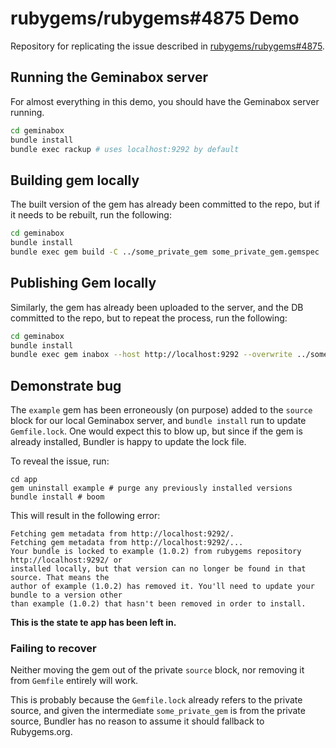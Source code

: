 # rubygems/rubygems#4875 Demo

Repository for replicating the issue described in [rubygems/rubygems#4875](https://github.com/rubygems/rubygems/issues/4875).

## Running the Geminabox server

For almost everything in this demo, you should have the Geminabox server running.

```sh
cd geminabox
bundle install
bundle exec rackup # uses localhost:9292 by default
```

## Building gem locally

The built version of the gem has already been committed to the repo, but if it needs to be rebuilt, run the following:

```sh
cd geminabox
bundle install
bundle exec gem build -C ../some_private_gem some_private_gem.gemspec
```

## Publishing Gem locally

Similarly, the gem has already been uploaded to the server, and the DB committed to the repo, but to repeat the process, run the following:

```sh
cd geminabox
bundle install
bundle exec gem inabox --host http://localhost:9292 --overwrite ../some_private_gem/some_private_gem-0.1.0.gem
```

## Demonstrate bug

The `example` gem has been erroneously (on purpose) added to the `source` block for our local Geminabox server, and `bundle install` run to update `Gemfile.lock`. One would expect this to blow up, but since if the gem is already installed, Bundler is happy to update the lock file.

To reveal the issue, run:

```
cd app
gem uninstall example # purge any previously installed versions
bundle install # boom
```

This will result in the following error:

```
Fetching gem metadata from http://localhost:9292/.
Fetching gem metadata from http://localhost:9292/...
Your bundle is locked to example (1.0.2) from rubygems repository http://localhost:9292/ or
installed locally, but that version can no longer be found in that source. That means the
author of example (1.0.2) has removed it. You'll need to update your bundle to a version other
than example (1.0.2) that hasn't been removed in order to install.
```

**This is the state te app has been left in.**

### Failing to recover

Neither moving the gem out of the private `source` block, nor removing it from `Gemfile` entirely will work.

This is probably because the `Gemfile.lock` already refers to the private source, and given the intermediate `some_private_gem` is from the private source, Bundler has no reason to assume it should fallback to Rubygems.org.
